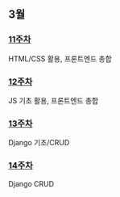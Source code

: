 ## 3월
### [11주차](https://github.com/Imseongjoo/TIL/tree/master/04_Mar/Week_11)
HTML/CSS 활용, 프론트엔드 총합
### [12주차](https://github.com/Imseongjoo/TIL/tree/master/04_Mar/Week_12)
JS 기초 활용, 프론트엔드 총합
### [13주차](https://github.com/Imseongjoo/TIL/tree/master/04_Mar/Week_13)
Django 기초/CRUD
### [14주차](https://github.com/Imseongjoo/TIL/tree/master/04_Mar/Week_14)
Django CRUD